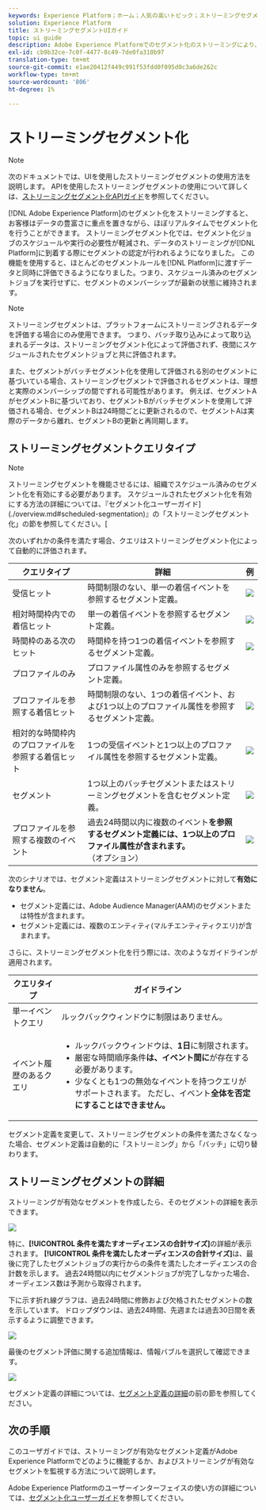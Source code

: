 ```yaml
---
keywords: Experience Platform；ホーム；人気の高いトピック；ストリーミングセグメント；セグメント化；セグメント化サービス；セグメント化サービス；uiガイド；
solution: Experience Platform
title: ストリーミングセグメントUIガイド
topic: ui guide
description: Adobe Experience Platformでのセグメント化のストリーミングにより、データの豊富性に重点を置き、ほぼリアルタイムでセグメント化を行うことができます。 ストリーミングセグメント化では、セグメント化ジョブのスケジュールや実行の必要性が軽減され、データがプラットフォームに到着するとセグメントの認定が行われるようになりました。 この機能を使用すると、ほとんどのセグメントルールを、データがプラットフォームに渡される際に評価できるようになりました。つまり、セグメントのメンバーシップは、スケジュール済みのセグメント化ジョブを実行せずに最新の状態に維持されます。
exl-id: cb9b32ce-7c0f-4477-8c49-7de0fa310b97
translation-type: tm+mt
source-git-commit: e1ae20412f449c991f53fdd0f095d0c3a6de262c
workflow-type: tm+mt
source-wordcount: '806'
ht-degree: 1%

---
```


# ストリーミングセグメント化

>[!NOTE]
>
>次のドキュメントでは、UIを使用したストリーミングセグメントの使用方法を説明します。 APIを使用したストリーミングセグメントの使用について詳しくは、[ストリーミングセグメント化APIガイド](../api/streaming-segmentation.md)を参照してください。

[!DNL Adobe Experience Platform]のセグメント化をストリーミングすると、お客様はデータの豊富さに重点を置きながら、ほぼリアルタイムでセグメント化を行うことができます。 ストリーミングセグメント化では、セグメント化ジョブのスケジュールや実行の必要性が軽減され、データのストリーミングが[!DNL Platform]に到着する際にセグメントの認定が行われるようになりました。 この機能を使用すると、ほとんどのセグメントルールを[!DNL Platform]に渡すデータと同時に評価できるようになりました。つまり、スケジュール済みのセグメントジョブを実行せずに、セグメントのメンバーシップが最新の状態に維持されます。

>[!NOTE]
>
>ストリーミングセグメントは、プラットフォームにストリーミングされるデータを評価する場合にのみ使用できます。 つまり、バッチ取り込みによって取り込まれるデータは、ストリーミングセグメント化によって評価されず、夜間にスケジュールされたセグメントジョブと共に評価されます。
>
>また、セグメントがバッチセグメント化を使用して評価される別のセグメントに基づいている場合、ストリーミングセグメントで評価されるセグメントは、理想と実際のメンバーシップの間でずれる可能性があります。 例えば、セグメントAがセグメントBに基づいており、セグメントBがバッチセグメントを使用して評価される場合、セグメントBは24時間ごとに更新されるので、セグメントAは実際のデータから離れ、セグメントBの更新と再同期します。

## ストリーミングセグメントクエリタイプ

>[!NOTE]
>
>ストリーミングセグメントを機能させるには、組織でスケジュール済みのセグメント化を有効にする必要があります。 スケジュールされたセグメント化を有効にする方法の詳細については、『セグメント化ユーザーガイド](./overview.md#scheduled-segmentation)』の「ストリーミングセグメント化」の節を参照してください。[

次のいずれかの条件を満たす場合、クエリはストリーミングセグメント化によって自動的に評価されます。

| クエリタイプ | 詳細 | 例 |
| ---------- | ------- | ------- |
| 受信ヒット | 時間制限のない、単一の着信イベントを参照するセグメント定義。 | ![](../images/ui/streaming-segmentation/incoming-hit.png) |
| 相対時間枠内での着信ヒット | 単一の着信イベントを参照するセグメント定義。 | ![](../images/ui/streaming-segmentation/relative-hit-success.png) |
| 時間枠のある次のヒット | 時間枠を持つ1つの着信イベントを参照するセグメント定義。 | ![](../images/ui/streaming-segmentation/historic-time-window.png) |
| プロファイルのみ | プロファイル属性のみを参照するセグメント定義。 |  |
| プロファイルを参照する着信ヒット | 時間制限のない、1つの着信イベント、および1つ以上のプロファイル属性を参照するセグメント定義。 | ![](../images/ui/streaming-segmentation/profile-hit.png) |
| 相対的な時間枠内のプロファイルを参照する着信ヒット | 1つの受信イベントと1つ以上のプロファイル属性を参照するセグメント定義。 | ![](../images/ui/streaming-segmentation/profile-relative-success.png) |
| セグメント | 1つ以上のバッチセグメントまたはストリーミングセグメントを含むセグメント定義。 | ![](../images/ui/streaming-segmentation/two-batches.png) |
| プロファイルを参照する複数のイベント | 過去24時間以内に複数のイベント&#x200B;**を参照するセグメント定義には、1つ以上のプロファイル属性が含まれます。**（オプション） | ![](../images/ui/streaming-segmentation/event-history-success.png) |

次のシナリオでは、セグメント定義はストリーミングセグメントに対して&#x200B;**有効になりません**。

- セグメント定義には、Adobe Audience Manager(AAM)のセグメントまたは特性が含まれます。
- セグメント定義には、複数のエンティティ(マルチエンティティクエリ)が含まれます。

さらに、ストリーミングセグメント化を行う際には、次のようなガイドラインが適用されます。

| クエリタイプ | ガイドライン |
| ---------- | -------- |
| 単一イベントクエリ | ルックバックウィンドウに制限はありません。 |
| イベント履歴のあるクエリ | <ul><li>ルックバックウィンドウは、**1日**&#x200B;に制限されます。</li><li>厳密な時間順序条件&#x200B;**は、イベント間に**&#x200B;が存在する必要があります。</li><li>少なくとも1つの無効なイベントを持つクエリがサポートされます。 ただし、イベント&#x200B;**全体を否定にすることはできません。**</li></ul> |

セグメント定義を変更して、ストリーミングセグメントの条件を満たさなくなった場合、セグメント定義は自動的に「ストリーミング」から「バッチ」に切り替わります。

## ストリーミングセグメントの詳細

ストリーミングが有効なセグメントを作成したら、そのセグメントの詳細を表示できます。

![](../images/ui/streaming-segmentation/monitoring-streaming-segment.png)

特に、**[!UICONTROL 条件を満たすオーディエンスの合計サイズ]**&#x200B;の詳細が表示されます。 **[!UICONTROL 条件を満たしたオーディエンスの合計サイズ]**&#x200B;は、最後に完了したセグメントジョブの実行からの条件を満たしたオーディエンスの合計数を示します。 過去24時間以内にセグメントジョブが完了しなかった場合、オーディエンス数は予測から取得されます。

下に示す折れ線グラフは、過去24時間に修飾および欠格されたセグメントの数を示しています。 ドロップダウンは、過去24時間、先週または過去30日間を表示するように調整できます。

![](../images/ui/streaming-segmentation/monitoring-streaming-segment-graph.png)

最後のセグメント評価に関する追加情報は、情報バブルを選択して確認できます。

![](../images/ui/streaming-segmentation/info-bubble.png)

セグメント定義の詳細については、[セグメント定義の詳細](#segment-details)の前の節を参照してください。

## 次の手順

このユーザガイドでは、ストリーミングが有効なセグメント定義がAdobe Experience Platformでどのように機能するか、およびストリーミングが有効なセグメントを監視する方法について説明します。

Adobe Experience Platformのユーザーインターフェイスの使い方の詳細については、[セグメント化ユーザーガイド](./overview.md)を参照してください。
